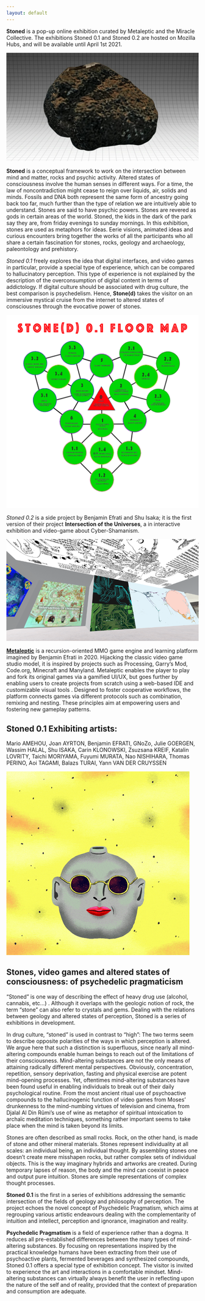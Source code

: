 ```yaml
---
layout: default
---
```

**Stoned**  is a pop-up online exhibition curated by Metaleptic and the Miracle Collective. The exhibitions Stoned 0.1 and Stoned 0.2 are hosted on Mozilla Hubs, and will be available until April 1st 2021. 

![Stoned 0.1](https://github.com/gnozo/Stoned/blob/run/assets/img/stoned_1.png?raw=true)

**Stoned** is a conceptual framework to work on the intersection between mind and matter, rocks and psychic activity. Altered states of consciousness involve the human senses in different ways. For a time, the law of noncontradiction might cease to reign over liquids, air, solids and minds. Fossils and DNA both represent the same form of ancestry going back too far, much further than the type of relation we are intuitively able to understand. Stones are said to have psychic powers. Stones are revered as gods in certain areas of the world. Stoned, the kids in the dark of the park say they are, from friday evenings to sunday mornings. In this exhibition, stones are used as metaphors for ideas. Eerie visions, animated ideas and curious encounters bring together the works of all the participants who all share a certain fascination for stones, rocks, geology and archaeology, paleontology and prehistory. 

*Stoned 0.1* freely explores the idea that digital interfaces, and video games in particular, provide a special type of experience, which can be compared to hallucinatory perception. This type of experience is not explained by the description of the overconsumption of digital content in terms of addictology. If digital culture should be associated with drug culture, the best comparison is psychedelism. Hence, **Stone(d)** takes the visitor on an immersive mystical cruise from the internet to altered states of consciousnes through the evocative power of stones.

![Stoned 0.1](https://github.com/gnozo/Stoned/blob/run/assets/img/floormap-0.png?raw=true)

*Stoned 0.2* is a side project by Benjamin Efrati and Shu Isaka; it is the first version of their project **Intersection of the Universes**, a in interactive exhibition and video-game about Cyber-Shamanism.

![Stoned 0.2](https://github.com/gnozo/Stoned/blob/run/assets/img/intersections_10.png?raw=true)

**[Metaleptic](https://metaleptic.com/)** is a recursion-oriented MMO game engine and learning platform imagined by Benjamin Efrati in 2020. Hijacking the classic video game studio model, it is inspired by projects such as Processing, Garry’s Mod, Code.org, Minecraft and Manyland. Metaleptic enables the player to play and fork its original games via a gamified UI/UX, but goes further by enabling users to create projects from scratch using a web-based IDE and customizable visual tools . Designed to foster cooperative workflows, the platform connects games via different protocols such as combination, remixing and nesting. These principles aim at empowering users and fostering new gameplay patterns.

## Stoned 0.1 Exhibiting artists:

Mario AMEHOU, Joan AYRTON, Benjamin EFRATI, GNoZo, Julie GOERGEN, Wassim HALAL, Shu ISAKA, Carin KLONOWSKI, Zsuzsana KREIF, Katalin LOVRITY, Taichi MORIYAMA, Fuyumi MURATA, Nao NISHIHARA, Thomas PERINO, Aoi TAGAMI, Balazs TURAI, Yann VAN DER CRUYSSEN

![Stoned 0.1](https://github.com/gnozo/Stoned/blob/run/assets/img/zsuzsi-dolphinhead-downsized.gif?raw=true)

## Stones, video games and altered states of consciousness: of psychedelic pragmaticism
 “Stoned” is one way of describing the effect of heavy drug use (alcohol, cannabis, etc…) . Although it overlaps with the geologic notion of rock, the term “stone” can also refer to crystals and gems. Dealing with the relations between geology and altered states of perception, Stoned is a series of exhibitions in development.

In drug culture, “stoned” is used in contrast to “high”: The two terms seem to describe opposite polarities of the ways in which perception is altered. We argue here that such a distinction is superfluous, since nearly all mind-altering compounds enable human beings to reach out of the limitations of their consciousness. Mind-altering substances are not the only means of attaining radically different mental perspectives. Obviously, concentration, repetition, sensory deprivation, fasting and physical exercise are potent mind-opening processes. Yet, oftentimes mind-altering substances have been found useful in enabling individuals to break out of their daily psychological routine. From the most ancient ritual use of psychoactive compounds to the hallucinogenic function of video games from Moses’ drunkenness to the mind-numbing virtues of television and cinema, from Djalal Al Din Rûmi’s use of wine as metaphor of spiritual intoxication to archaïc meditation techniques, something rather important seems to take place when the mind is taken beyond its limits. 

Stones are often described as small rocks. Rock, on the other hand, is made of stone and other mineral materials. Stones represent individuality at all scales: an individual being, an individual thought. By assembling stones one doesn’t create mere misshapen rocks, but rather complex sets of individual objects. 
This is the way imaginary hybrids and artworks are created. During temporary lapses of reason, the body and the mind can coexist in peace and output pure intuition. Stones are simple representations of complex thought processes.

**Stoned 0.1** is the first in a series of exhibitions addressing the semantic intersection of the fields of geology and philosophy of perception. The project echoes the novel concept of Psychedelic Pragmatism, which aims at regrouping various artistic endeavours dealing with the complementarity of intuition and intellect, perception and ignorance, imagination and reality. 

**Psychedelic Pragmatism** is a field of experience rather than a dogma. It reduces all pre-established differences between the many types of mind-altering substances. By focusing on representations inspired by the practical knowledge humans have been extracting from their use of psychoactive plants, fermented beverages and synthesized compounds, Stoned 0.1 offers a special type of exhibition concept. The visitor is invited to experience the art and interactions in a comfortable mindset. Mind-altering substances can virtually always benefit the user in reflecting upon the nature of the self and of reality, provided that the context of preparation and consumption are adequate.

